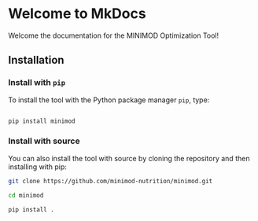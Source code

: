 # Welcome to MkDocs

Welcome the documentation for the MINIMOD Optimization Tool!

## Installation 

### Install with `pip`

To install the tool with the Python package manager `pip`, type:

```bash

pip install minimod

```


### Install with source

You can also install the tool with source by cloning the repository and then installing with pip:

```bash
git clone https://github.com/minimod-nutrition/minimod.git

cd minimod

pip install .

```
